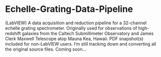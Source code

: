 # Echelle-Grating-Data-Pipeline
(LabVIEW) A data acquisition and reduction pipeline for a 32-channel echelle grating spectrometer. Originally used for observations of high-redshift galaxies from the Caltech Submillimeter Observatory and James Clerk Maxwell Telescope atop Mauna Kea, Hawaii. PDF snapshot(s) included for non-LabVIEW users. I’m still tracking down and converting all the original source files. Coming soon… 
